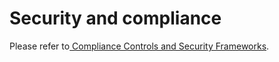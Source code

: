 # Security and compliance

Please refer to[ Compliance Controls and Security Frameworks](https://portal.nholuongut.net/compliance/Implementation.html?\_\_hstc=199910065.5cb100958892546d1fc484f311cab1cc.1640799817379.1643935000925.1643939246257.67&\_\_hssc=199910065.27.1643939246257&\_\_hsfp=29941011).
